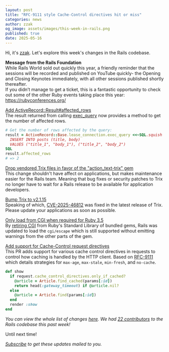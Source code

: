 ```yaml
---
layout: post
title: "RFC-9111 style Cache-Control directives hit or miss"
categories: news
author: zzak
og_image: assets/images/this-week-in-rails.png
published: true
date: 2025-05-16
---
```



Hi, it's [zzak](https://github.com/zzak). Let's explore this week's changes in the Rails codebase.

**Message from the Rails Foundation**  
While Rails World sold out quickly this year, a friendly reminder that the sessions will be recorded and published on YouTube quickly- the Opening and Closing Keynotes immediately, with all other sessions published shortly thereafter.  
If you didn’t manage to get a ticket, this is a fantastic opportunity to check out some of the other Ruby events taking place this year: <https://rubyconferences.org/>

[Add ActiveRecord::Result#affected_rows](https://github.com/rails/rails/pull/55060)  
The result returned from calling [exec_query](https://edgeapi.rubyonrails.org/classes/ActiveRecord/ConnectionAdapters/DatabaseStatements.html#method-i-exec_query) now provides a method to get the number of affected rows.

```ruby
# Get the number of rows affected by the query:
result = ActiveRecord::Base.lease_connection.exec_query <<~SQL.squish
  INSERT INTO posts (title, body)
  VALUES ("title_1", "body_1"), ("title_2", "body_2")
SQL
result.affected_rows
# => 2
```

[Drop vendored Trix files in favor of the "action_text-trix" gem](https://github.com/rails/rails/pull/55058)  
This change shouldn't have affect on applications, but makes maintenance easier for the Rails team.
Meaning that bug fixes or security patches to Trix no longer have to wait for a Rails release to be available for application developers.

[Bump Trix to v2.1.15](https://github.com/rails/rails/pull/55046)  
Speaking of which, [CVE-2025-46812](https://github.com/advisories/GHSA-mcrw-746g-9q8h) was fixed in the latest release of Trix. Please update your applications as soon as possible.

[Only load from CGI when required for Ruby 3.5](https://github.com/rails/rails/pull/55037)  
By [retiring CGI](https://bugs.ruby-lang.org/issues/21258) from Ruby's Standard Library of bundled gems, Rails was updated to load the `cgi/escape` which is still supported without emitting warnings from the other parts of the gem.

[Add support for Cache-Control request directives](https://github.com/rails/rails/pull/55033)  
This PR adds support for various cache control directives in requests to control how caching is handled by the HTTP client.
Based on [RFC-9111](https://www.rfc-editor.org/rfc/rfc9111.html#name-request-directives) which details strategies for `max-age`, `max-stale`, `min-fresh`, and `no-cache`.

```ruby
def show
  if request.cache_control_directives.only_if_cached?
    @article = Article.find_cached(params[:id])
    return head(:gateway_timeout) if @article.nil?
  else
    @article = Article.find(params[:id])
  end
  render :show
end
```


_You can view the whole list of changes [here](https://github.com/rails/rails/compare/@%7B2025-05-09%7D...main@%7B2025-05-16%7D)._
_We had [22 contributors](https://contributors.rubyonrails.org/contributors/in-time-window/20250509-20250516) to the Rails codebase this past week!_

Until next time!

_[Subscribe](https://world.hey.com/this.week.in.rails) to get these updates mailed to you._

